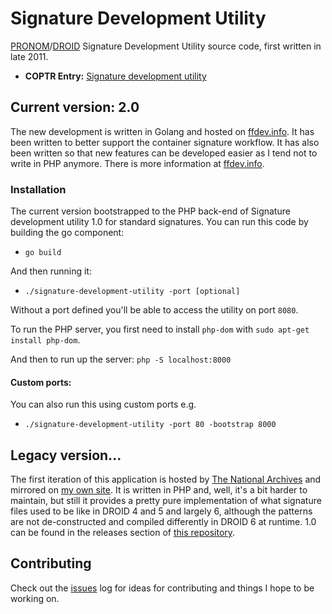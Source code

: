 # Signature Development Utility

[PRONOM][pronom-1]/[DROID][droid-1] Signature Development Utility source code,
first written in late 2011.

* **COPTR Entry:** [Signature development utility][coptr-1]

## Current version: 2.0

The new development is written in Golang and hosted on
[ffdev.info][ffdev-1]. It has been written to better support the container
signature workflow. It has also been written so that new features can be
developed easier as I tend not to write in PHP anymore. There is more
information at [ffdev.info][ffdev-1].

### Installation

The current version bootstrapped to the PHP back-end of Signature development
utility 1.0 for standard signatures. You can run this code by building the go
component:

* `go build`

And then running it:

* `./signature-development-utility -port [optional]`

Without a port defined you'll be able to access the utility on port `8080`.

To run the PHP server, you first need to install `php-dom` with
`sudo apt-get install php-dom`.

And then to run up the server: `php -S localhost:8000`

#### Custom ports:

You can also run this using custom ports e.g.

* `./signature-development-utility -port 80 -bootstrap 8000`

## Legacy version...

The first iteration of this application is hosted by
[The National Archives][tna-1] and mirrored on [my own site][expo-1]. It is
written in PHP and, well, it's a bit harder to maintain, but still it provides
a pretty pure implementation of what signature files used to be like in DROID 4
and 5 and largely 6, although the patterns are not de-constructed and compiled
differently in DROID 6 at runtime. 1.0 can be found in the releases section of
[this repository][gh-1].

## Contributing

Check out the [issues][issues-1] log for ideas for contributing and things I
hope to be working on.

[pronom-1]: http://www.nationalarchives.gov.uk/PRONOM/Default.aspx
[droid-1]: http://www.nationalarchives.gov.uk/information-management/manage-information/preserving-digital-records/droid/
[tna-1]: http://www.nationalarchives.gov.uk/pronom/sigdev/index.htm
[expo-1]: http://exponentialdecay.co.uk/sd/index.htm
[issues-1]: https://github.com/exponential-decay/signature-development-utility/issues
[coptr-1]: http://coptr.digipres.org/PRONOM_Signature_Development_Utility
[ffdev-1]: http://ffdev.info
[gh-1]: https://github.com/exponential-decay/signature-development-utility/releases/tag/1.0
